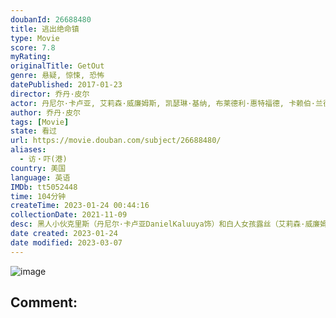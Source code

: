 ```yaml
---
doubanId: 26688480
title: 逃出绝命镇
type: Movie
score: 7.8
myRating: 
originalTitle: GetOut
genre: 悬疑, 惊悚, 恐怖
datePublished: 2017-01-23
director: 乔丹·皮尔
actor: 丹尼尔·卡卢亚, 艾莉森·威廉姆斯, 凯瑟琳·基纳, 布莱德利·惠特福德, 卡赖伯·兰德里·琼斯, 马库斯·亨德森, 贝蒂·加布里埃尔, 勒凯斯·斯坦菲尔德, 斯蒂芬·鲁特, 里尔·莱尔·哈瓦瑞, 艾希礼·勒孔特·坎贝尔, 卡伦·, 朱莉·安·多恩, 杰拉尔丁·辛格, 理查德·赫德, 埃里卡·亚历山大, 杰克·蒂格, 伊恩·卡塞尔伯里, 肖恩·保罗·布劳德, 宰兰德·亚当斯, 杰洛米诺·斯芬克斯, 马修·麦克罗克林, 莱尔·布罗卡托
author: 乔丹·皮尔
tags: [Movie]
state: 看过
url: https://movie.douban.com/subject/26688480/
aliases:
  - 访‧吓(港)
country: 美国
language: 英语
IMDb: tt5052448
time: 104分钟
createTime: 2023-01-24 00:44:16
collectionDate: 2021-11-09
desc: 黑人小伙克里斯（丹尼尔·卡卢亚DanielKaluuya饰）和白人女孩露丝（艾莉森·威廉姆斯AllisonWilliams饰）相恋，虽然两人之间的感情十分要好，但克里斯一直为自己的肤色心存...
date created: 2023-01-24
date modified: 2023-03-07
---
```


![image](p2508604641.jpg)

Comment:
---
